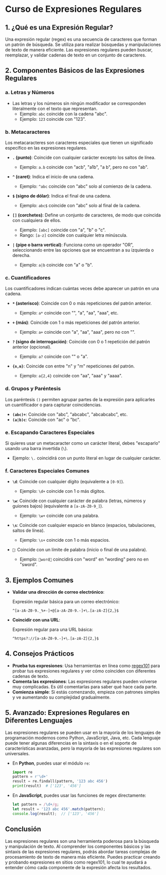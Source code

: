 
# Curso de Expresiones Regulares

## 1. ¿Qué es una Expresión Regular?
Una expresión regular (regex) es una secuencia de caracteres que forman un patrón de búsqueda. Se utiliza para realizar búsquedas y manipulaciones de texto de manera eficiente. Las expresiones regulares pueden buscar, reemplazar, y validar cadenas de texto en un conjunto de caracteres.

## 2. Componentes Básicos de las Expresiones Regulares

### a. Letras y Números
- Las letras y los números sin ningún modificador se corresponden literalmente con el texto que representan. 
  - Ejemplo: `abc` coincide con la cadena "abc".
  - Ejemplo: `123` coincide con "123".

### b. Metacaracteres
Los metacaracteres son caracteres especiales que tienen un significado específico en las expresiones regulares.

- **`.` (punto)**: Coincide con cualquier carácter excepto los saltos de línea.
  - Ejemplo: `a.b` coincide con "acb", "a1b", "a b", pero no con "ab".
  
- **`^` (caret)**: Indica el inicio de una cadena.
  - Ejemplo: `^abc` coincide con "abc" solo al comienzo de la cadena.
  
- **`$` (signo de dólar)**: Indica el final de una cadena.
  - Ejemplo: `abc$` coincide con "abc" solo al final de la cadena.
  
- **`[]` (corchetes)**: Define un conjunto de caracteres, de modo que coincida con cualquiera de ellos.
  - Ejemplo: `[abc]` coincide con "a", "b" o "c".
  - Rango: `[a-z]` coincide con cualquier letra minúscula.

- **`|` (pipe o barra vertical)**: Funciona como un operador "OR", seleccionando entre las opciones que se encuentran a su izquierda o derecha.
  - Ejemplo: `a|b` coincide con "a" o "b".

### c. Cuantificadores
Los cuantificadores indican cuántas veces debe aparecer un patrón en una cadena.

- **`*` (asterisco)**: Coincide con 0 o más repeticiones del patrón anterior.
  - Ejemplo: `a*` coincide con "", "a", "aa", "aaa", etc.

- **`+` (más)**: Coincide con 1 o más repeticiones del patrón anterior.
  - Ejemplo: `a+` coincide con "a", "aa", "aaa", pero no con "".

- **`?` (signo de interrogación)**: Coincide con 0 o 1 repetición del patrón anterior (opcional).
  - Ejemplo: `a?` coincide con "" o "a".

- **`{n,m}`**: Coincide con entre "n" y "m" repeticiones del patrón.
  - Ejemplo: `a{2,4}` coincide con "aa", "aaa" y "aaaa".

### d. Grupos y Paréntesis
Los paréntesis `()` permiten agrupar partes de la expresión para aplicarles un cuantificador o para capturar coincidencias.

- **`(abc)+`**: Coincide con "abc", "abcabc", "abcabcabc", etc.
- **`(a|b)c`**: Coincide con "ac" o "bc".

### e. Escapando Caracteres Especiales
Si quieres usar un metacaracter como un carácter literal, debes "escaparlo" usando una barra invertida (`\`).

- Ejemplo: `\.` coincidirá con un punto literal en lugar de cualquier carácter.

### f. Caracteres Especiales Comunes
- **`\d`**: Coincide con cualquier dígito (equivalente a `[0-9]`).
  - Ejemplo: `\d+` coincide con 1 o más dígitos.
  
- **`\w`**: Coincide con cualquier carácter de palabra (letras, números y guiones bajos) (equivalente a `[a-zA-Z0-9_]`).
  - Ejemplo: `\w+` coincide con una palabra.

- **`\s`**: Coincide con cualquier espacio en blanco (espacios, tabulaciones, saltos de línea).
  - Ejemplo: `\s+` coincide con 1 o más espacios.

- **``**: Coincide con un límite de palabra (inicio o final de una palabra).
  - Ejemplo: `word` coincidirá con "word" en "wording" pero no en "sword".

## 3. Ejemplos Comunes

- **Validar una dirección de correo electrónico**:
  
  Expresión regular básica para un correo electrónico:
  ```regex
  ^[a-zA-Z0-9._%+-]+@[a-zA-Z0-9.-]+\.[a-zA-Z]{2,}$
  ```

- **Coincidir con una URL**:

  Expresión regular para una URL básica:
  ```regex
  ^https?://[a-zA-Z0-9.-]+\.[a-zA-Z]{2,}$
  ```

## 4. Consejos Prácticos

- **Prueba tus expresiones**: Usa herramientas en línea como [regex101](https://regex101.com/) para probar tus expresiones regulares y ver cómo coinciden con diferentes cadenas de texto.
- **Comenta las expresiones**: Las expresiones regulares pueden volverse muy complicadas. Es útil comentarlas para saber qué hace cada parte.
- **Comienza simple**: Si estás comenzando, empieza con patrones simples y ve aumentando su complejidad gradualmente.
  
## 5. Avanzado: Expresiones Regulares en Diferentes Lenguajes

Las expresiones regulares se pueden usar en la mayoría de los lenguajes de programación modernos como Python, JavaScript, Java, etc. Cada lenguaje puede tener algunas diferencias en la sintaxis o en el soporte de características avanzadas, pero la mayoría de las expresiones regulares son universales.

- En **Python**, puedes usar el módulo `re`:
  ```python
  import re
  pattern = r'\d+'
  result = re.findall(pattern, '123 abc 456')
  print(result)  # ['123', '456']
  ```

- En **JavaScript**, puedes usar las funciones de regex directamente:
  ```javascript
  let pattern = /\d+/g;
  let result = '123 abc 456'.match(pattern);
  console.log(result);  // ['123', '456']
  ```

## Conclusión
Las expresiones regulares son una herramienta poderosa para la búsqueda y manipulación de texto. Al comprender los componentes básicos y las sintaxis de las expresiones regulares, podrás abordar tareas complejas de procesamiento de texto de manera más eficiente. Puedes practicar creando y probando expresiones en sitios como regex101, lo cual te ayudará a entender cómo cada componente de la expresión afecta los resultados.
